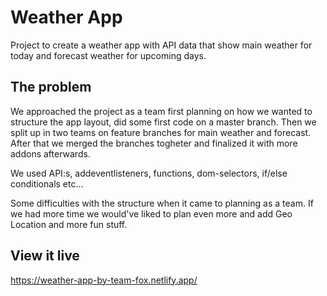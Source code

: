 # Weather App

Project to create a weather app with API data that show main weather for today and forecast weather for upcoming days.

## The problem

We approached the project as a team first planning on how we wanted to structure the app layout, did some first code on a master branch. Then we split up
in two teams on feature branches for main weather and forecast. After that we merged the branches togheter and finalized it with more addons afterwards.

We used API:s, addeventlisteners, functions, dom-selectors, if/else conditionals etc...

Some difficulties with the structure when it came to planning as a team. If we had more time we would've liked to plan even more and add Geo Location and more fun stuff.

## View it live

https://weather-app-by-team-fox.netlify.app/
